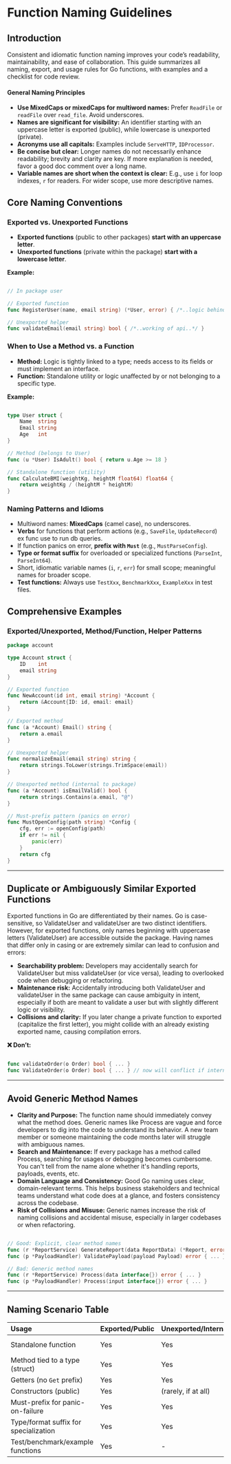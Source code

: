 # **Function Naming Guidelines**


## Introduction

Consistent and idiomatic function naming improves your code’s readability, maintainability, and ease of collaboration. This guide summarizes all naming, export, and usage rules for Go functions, with examples and a checklist for code review.

#### General Naming Principles

- **Use MixedCaps or mixedCaps for multiword names:** Prefer `ReadFile` or `readFile` over `read_file`. Avoid underscores.
- **Names are significant for visibility:** An identifier starting with an uppercase letter is exported (public), while lowercase is unexported (private).
- **Acronyms use all capitals:** Examples include `ServeHTTP`, `IDProcessor`.
- **Be concise but clear:** Longer names do not necessarily enhance readability; brevity and clarity are key. If more explanation is needed, favor a good doc comment over a long name.
- **Variable names are short when the context is clear:** E.g., use `i` for loop indexes, `r` for readers. For wider scope, use more descriptive names. 

## Core Naming Conventions

### Exported vs. Unexported Functions

- **Exported functions** (public to other packages) **start with an uppercase letter**.
- **Unexported functions** (private within the package) **start with a lowercase letter**.

**Example:**

```go

// In package user

// Exported function
func RegisterUser(name, email string) (*User, error) { /*..logic behind the api..*/ }

// Unexported helper
func validateEmail(email string) bool { /*..working of api..*/ }

```


### When to Use a Method vs. a Function

- **Method:** Logic is tightly linked to a type; needs access to its fields or must implement an interface.
- **Function:** Standalone utility or logic unaffected by or not belonging to a specific type.

**Example:**

```go

type User struct {
    Name  string
    Email string
    Age   int
}

// Method (belongs to User)
func (u *User) IsAdult() bool { return u.Age >= 18 }

// Standalone function (utility)
func CalculateBMI(weightKg, heightM float64) float64 {
    return weightKg / (heightM * heightM)
}

```


### Naming Patterns and Idioms

- Multiword names: **MixedCaps** (camel case), no underscores.
- **Verbs** for functions that perform actions (e.g., `SaveFile`, `UpdateRecord`) ex func use to run db queries.
- If function panics on error, **prefix with `Must`** (e.g., `MustParseConfig`).
- **Type or format suffix** for overloaded or specialized functions (`ParseInt`, `ParseInt64`).
- Short, idiomatic variable names (`i`, `r`, `err`) for small scope; meaningful names for broader scope.
- **Test functions:** Always use `TestXxx`, `BenchmarkXxx`, `ExampleXxx` in test files.

## Comprehensive Examples

### Exported/Unexported, Method/Function, Helper Patterns

```go
package account

type Account struct {
    ID    int
    email string
}

// Exported function
func NewAccount(id int, email string) *Account {
    return &Account{ID: id, email: email}
}

// Exported method
func (a *Account) Email() string {
    return a.email
}

// Unexported helper
func normalizeEmail(email string) string {
    return strings.ToLower(strings.TrimSpace(email))
}

// Unexported method (internal to package)
func (a *Account) isEmailValid() bool {
    return strings.Contains(a.email, "@")
}

// Must-prefix pattern (panics on error)
func MustOpenConfig(path string) *Config {
    cfg, err := openConfig(path)
    if err != nil {
        panic(err)
    }
    return cfg
}
```
---

## Duplicate or Ambiguously Similar Exported Functions

Exported functions in Go are differentiated by their names. Go is case-sensitive, so ValidateUser and validateUser are two distinct identifiers. However, for exported functions, only names beginning with uppercase letters (ValidateUser) are accessible outside the package. Having names that differ only in casing or are extremely similar can lead to confusion and errors:

- **Searchability problem:** Developers may accidentally search for ValidateUser but miss validateUser (or vice versa), leading to overlooked code when debugging or refactoring.
- **Maintenance risk:** Accidentally introducing both ValidateUser and validateUser in the same package can cause ambiguity in intent, especially if both are meant to validate a user but with slightly different logic or visibility.
- **Collisions and clarity:** If you later change a private function to exported (capitalize the first letter), you might collide with an already existing exported name, causing compilation errors.

**❌ Don’t:**
```go

func validateOrder(o Order) bool { ... }
func ValidateOrder(o Order) bool { ... } // now will conflict if internal gets exported later

```
---

## Avoid Generic Method Names

- **Clarity and Purpose:** The function name should immediately convey what the method does. Generic names like Process are vague and force developers to dig into the code to understand its behavior. A new team member or someone maintaining the code months later will struggle with ambiguous names.
- **Search and Maintenance:** If every package has a method called Process, searching for usages or debugging becomes cumbersome. You can't tell from the name alone whether it's handling reports, payloads, events, etc.
- **Domain Language and Consistency:** Good Go naming uses clear, domain-relevant terms. This helps business stakeholders and technical teams understand what code does at a glance, and fosters consistency across the codebase.
- **Risk of Collisions and Misuse:** Generic names increase the risk of naming collisions and accidental misuse, especially in larger codebases or when refactoring.

```go

// Good: Explicit, clear method names
func (r *ReportService) GenerateReport(data ReportData) (*Report, error) { ... }
func (p *PayloadHandler) ValidatePayload(payload Payload) error { ... }

// Bad: Generic method names
func (r *ReportService) Process(data interface{}) error { ... }
func (p *PayloadHandler) Process(input interface{}) error { ... }

```

---


## Naming Scenario Table

| Usage | Exported/Public | Unexported/Internal | Example |
| :-- | :-- | :-- | :-- |
| Standalone function | Yes | Yes | RegisterUser, validateEmail |
| Method tied to a type (struct) | Yes | Yes | Email, isEmailValid |
| Getters (no `Get` prefix) | Yes | Yes | Email(), name() |
| Constructors (public) | Yes | (rarely, if at all) | NewAccount |
| Must-prefix for panic-on-failure | Yes | Yes | MustOpenConfig |
| Type/format suffix for specialization | Yes | Yes | ParseInt, ParseInt64 |
| Test/benchmark/example functions | Yes | - | TestRegisterUser, BenchmarkEmail |

